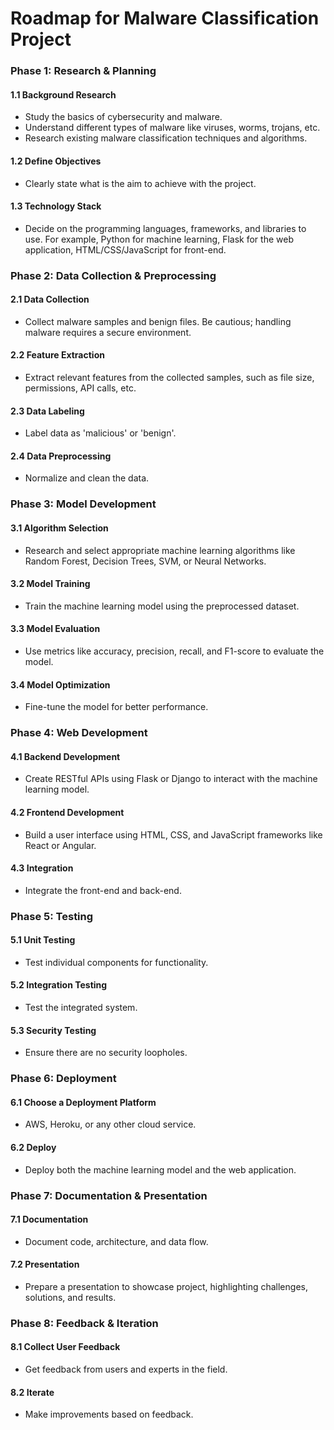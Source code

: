 # Roadmap for Malware Classification Project
### Phase 1: Research & Planning

#### 1.1 Background Research
- Study the basics of cybersecurity and malware.
- Understand different types of malware like viruses, worms, trojans, etc.
- Research existing malware classification techniques and algorithms.

#### 1.2 Define Objectives
- Clearly state what is the aim to achieve with the project.
  
#### 1.3 Technology Stack
- Decide on the programming languages, frameworks, and libraries to use. For example, Python for machine learning, Flask for the web application, HTML/CSS/JavaScript for front-end.

### Phase 2: Data Collection & Preprocessing

#### 2.1 Data Collection
- Collect malware samples and benign files. Be cautious; handling malware requires a secure environment.
  
#### 2.2 Feature Extraction
- Extract relevant features from the collected samples, such as file size, permissions, API calls, etc.

#### 2.3 Data Labeling
- Label data as 'malicious' or 'benign'.

#### 2.4 Data Preprocessing
- Normalize and clean the data.

### Phase 3: Model Development

#### 3.1 Algorithm Selection
- Research and select appropriate machine learning algorithms like Random Forest, Decision Trees, SVM, or Neural Networks.

#### 3.2 Model Training
- Train the machine learning model using the preprocessed dataset.

#### 3.3 Model Evaluation
- Use metrics like accuracy, precision, recall, and F1-score to evaluate the model.

#### 3.4 Model Optimization
- Fine-tune the model for better performance.

### Phase 4: Web Development

#### 4.1 Backend Development
- Create RESTful APIs using Flask or Django to interact with the machine learning model.

#### 4.2 Frontend Development
- Build a user interface using HTML, CSS, and JavaScript frameworks like React or Angular.

#### 4.3 Integration
- Integrate the front-end and back-end.

### Phase 5: Testing

#### 5.1 Unit Testing
- Test individual components for functionality.

#### 5.2 Integration Testing
- Test the integrated system.

#### 5.3 Security Testing
- Ensure there are no security loopholes.

### Phase 6: Deployment

#### 6.1 Choose a Deployment Platform
- AWS, Heroku, or any other cloud service.

#### 6.2 Deploy
- Deploy both the machine learning model and the web application.

### Phase 7: Documentation & Presentation

#### 7.1 Documentation
- Document code, architecture, and data flow.

#### 7.2 Presentation
- Prepare a presentation to showcase project, highlighting challenges, solutions, and results.

### Phase 8: Feedback & Iteration

#### 8.1 Collect User Feedback
- Get feedback from users and experts in the field.

#### 8.2 Iterate
- Make improvements based on feedback.